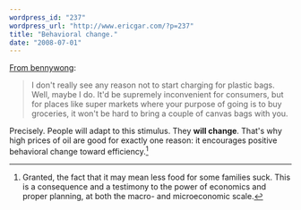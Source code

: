 ```yaml
---
wordpress_id: "237"
wordpress_url: "http://www.ericgar.com/?p=237"
title: "Behavioral change."
date: "2008-07-01"
---
```


[From bennywong][wong]\:

[wong]: http://notebook.bwong.net/2008/06/30/its-cool-to-be-green-nowadays/

> I don't really see any reason not to start charging for plastic
> bags. Well, maybe I do. It'd be supremely inconvenient for consumers,
> but for places like super markets where your purpose of going is to buy
> groceries, it won't be hard to bring a couple of canvas bags with you.

Precisely. People will adapt to this stimulus. They **will
change**. That's why high prices of oil are good for exactly
one reason: it encourages positive behavioral change toward
efficiency.[^1]

[^1]: Granted, the fact that it may mean less food for some families suck. This
    is a consequence and a testimony to the power of economics and proper planning,
    at both the macro- and microeconomic scale.

